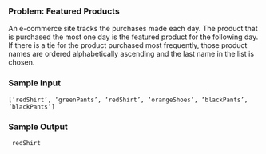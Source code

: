  <h3>Problem: Featured Products</h3>
 
An e-commerce site tracks the purchases made each day. The product that is purchased the most one day is the featured product for the following day. If there is a tie for the product purchased most frequently, those product names are ordered alphabetically ascending and the last name in the list is chosen.


<h3>Sample Input</h3>

    [‘redShirt’, ‘greenPants’, ‘redShirt’, ‘orangeShoes’, ‘blackPants’, ‘blackPants’]

  
<h3>Sample Output</h3>

     redShirt

